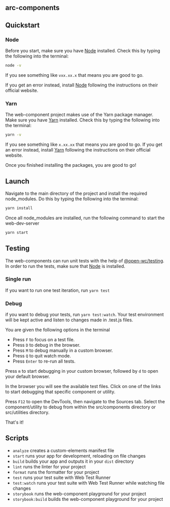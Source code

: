 ## arc-components

## Quickstart

### Node
Before you start, make sure you have [Node](https://nodejs.org/) installed.
Check this by typing the following into the terminal:

```bash
node -v
```

If you see something like `vxx.xx.x` that means you are good to go.

If you get an error instead, install [Node](https://nodejs.org/) following the instructions on their official website.

### Yarn
The web-component project makes use of the Yarn package manager.
Make sure you have [Yarn](https://yarnpkg.com/) installed.
Check this by typing the following into the terminal:

```bash
yarn -v
```

If you see something like `x.xx.xx` that means you are good to go.
If you get an error instead, install [Yarn](https://yarnpkg.com/) following the instructions on their official website.

Once you finished installing the packages, you are good to go!

## Launch
Navigate to the main directory of the project and install the required node_modules.
Do this by typing the following into the terminal:

```bash
yarn install
```

Once all node_modules are installed, run the following command to start the web-dev-server

```bash
yarn start
```

## Testing
The web-components can run unit tests with the help of [@open-wc/testing](https://open-wc.org/docs/testing/helpers/).
In order to run the tests, make sure that [Node](https://nodejs.org/) is installed.

### Single run
If you want to run one test iteration, run `yarn test`

### Debug
if you want to debug your tests, run `yarn test:watch`.
Your test environment will be kept active and listen to changes made in .test.js files.

You are given the following options in the terminal
- Press `F` to focus on a test file.
- Press `D` to debug in the browser.
- Press `M` to debug manually in a custom browser.
- Press `Q` to quit watch mode.
- Press `Enter` to re-run all tests.

Press `m` to start debugging in your custom browser, followed by `d` to open your default browser.

In the browser you will see the available test files. Click on one of the links to start debugging that specific component or utility.

Press `F12` to open the DevTools, then navigate to the Sources tab. 
Select the component/utility to debug from within the src/components directory or src/utilities directory.

That's it!

## Scripts
- `analyze` creates a custom-elements manifest file
- `start` runs your app for development, reloading on file changes
- `build` builds your app and outputs it in your `dist` directory
- `lint` runs the linter for your project
- `format` runs the formatter for your project
- `test` runs your test suite with Web Test Runner
- `test:watch` runs your test suite with Web Test Runner while watching file changes
- `storybook` runs the web-component playground for your project
- `storybook:build` builds the web-component playground for your project
